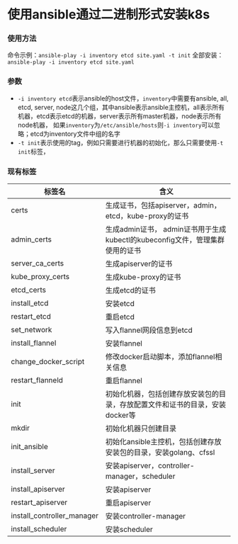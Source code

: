 # 使用ansible通过二进制形式安装k8s

### 使用方法
命令示例：`ansible-play -i inventory etcd site.yaml -t init`
全部安装：`ansible-play -i inventory etcd site.yaml`

### 参数
- `-i inventory etcd`表示ansible的host文件，`inventory`中需要有ansible, all, etcd, server, node这几个组，其中ansible表示ansible主控机，all表示所有机器，etcd表示etcd的机器，server表示所有master机器，node表示所有node机器， 如果`inventory`为`/etc/ansible/hosts`则`-i inventory`可以忽略；etcd为inventory文件中组的名字
- `-t init`表示使用的tag，例如只需要进行机器的初始化，那么只需要使用`-t init`标签，

### 现有标签
| 标签名 | 含义 |
| --- | --- |
| certs | 生成证书，包括apiserver，admin，etcd，kube-proxy的证书|
| admin_certs | 生成admin证书， admin证书用于生成kubectl的kubeconfig文件，管理集群使用的证书|
| server_ca_certs | 生成apiserver的证书 |
| kube_proxy_certs | 生成kube-proxy的证书 |
| etcd_certs | 生成etcd的证书 |
| install_etcd | 安装etcd |
| restart_etcd | 重启etcd |
| set_network | 写入flannel网段信息到etcd |
| install_flannel | 安装flannel |
| change_docker_script | 修改docker启动脚本，添加flannel相关信息 |
| restart_flanneld | 重启flannel |
| init | 初始化机器，包括创建存放安装包的目录，存放配置文件和证书的目录，安装docker等 |
| mkdir | 初始化机器只创建目录 |
| init_ansible | 初始化ansible主控机，包括创建存放安装包的目录，安装golang、cfssl |
| install_server | 安装apiserver，controller-manager，scheduler |
| install_apiserver | 安装apiserver |
| restart_apiserver | 重启apiserver |
| install_controller_manager | 安装controller-manager |
| install_scheduler | 安装scheduler |